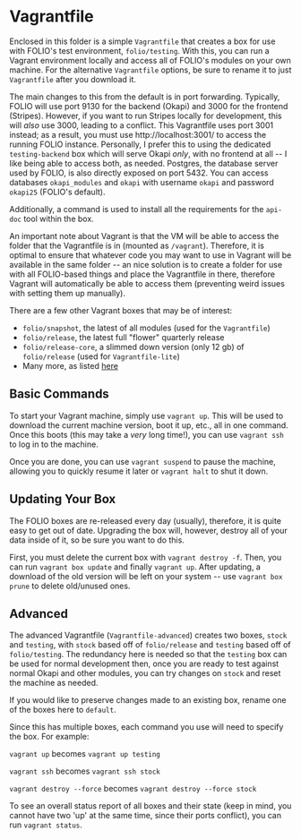 # Vagrantfile

Enclosed in this folder is a simple `Vagrantfile` that creates a box for use with FOLIO's test
environment, `folio/testing`. With this, you can run a Vagrant environment locally and access all of
FOLIO's modules on your own machine. For the alternative `Vagrantfile` options, be sure to rename it
to just `Vagrantfile` after you download it.

The main changes to this from the default is in port forwarding. Typically, FOLIO will use port 9130
for the backend (Okapi) and 3000 for the frontend (Stripes). However, if you want to run Stripes
locally for development, this will _also_ use 3000, leading to a conflict. This Vagrantfile uses
port 3001 instead; as a result, you must use http://localhost:3001/ to access the running FOLIO
instance. Personally, I prefer this to using the dedicated `testing-backend` box which will serve
Okapi _only_, with no frontend at all -- I like being able to access both, as needed.  Postgres,
the database server used by FOLIO, is also directly exposed on port 5432. You can access databases
`okapi_modules` and `okapi` with username `okapi` and password `okapi25` (FOLIO's default).

Additionally, a command is used to install all the requirements for the `api-doc` tool within the
box.

An important note about Vagrant is that the VM will be able to access the folder that the
Vagrantfile is in (mounted as `/vagrant`). Therefore, it is optimal to ensure that whatever code
you may want to use in Vagrant will be available in the same folder -- an nice solution is to
create a folder for use with all FOLIO-based things and place the Vagrantfile in there, therefore
Vagrant will automatically be able to access them (preventing weird issues with setting them up
manually).

There are a few other Vagrant boxes that may be of interest:

- `folio/snapshot`, the latest of all modules (used for the `Vagrantfile`)
- `folio/release`, the latest full "flower" quarterly release
- `folio/release-core`, a slimmed down version (only 12 gb) of `folio/release` (used for
  `Vagrantfile-lite`)
- Many more, as listed [here](https://app.vagrantup.com/folio)

## Basic Commands

To start your Vagrant machine, simply use `vagrant up`. This will be used to download the current
machine version, boot it up, etc., all in one command. Once this boots (this may take a _very_ long
time!), you can use `vagrant ssh` to log in to the machine.

Once you are done, you can use `vagrant suspend` to pause the machine, allowing you to quickly
resume it later or `vagrant halt` to shut it down.

## Updating Your Box

The FOLIO boxes are re-released every day (usually), therefore, it is quite easy to get out of date.
Upgrading the box will, however, destroy all of your data inside of it, so be sure you want to do
this.

First, you must delete the current box with `vagrant destroy -f`. Then, you can run
`vagrant box update` and finally `vagrant up`.  After updating, a download of the old version will
be left on your system -- use `vagrant box prune` to delete old/unused ones.

## Advanced

The advanced Vagrantfile (`Vagrantfile-advanced`) creates two boxes, `stock` and `testing`, with
`stock` based off of `folio/release` and `testing` based off of `folio/testing`. The redundancy here
is needed so that the `testing` box can be used for normal development then, once you are ready to
test against normal Okapi and other modules, you can try changes on `stock` and reset the machine as
needed.

If you would like to preserve changes made to an existing box, rename one of the boxes here to
`default`.

Since this has multiple boxes, each command you use will need to specify the box. For example:

`vagrant up` becomes `vagrant up testing`

`vagrant ssh` becomes `vagrant ssh stock`

`vagrant destroy --force` becomes `vagrant destroy --force stock`

To see an overall status report of all boxes and their state (keep in mind, you cannot have two 'up'
at the same time, since their ports conflict), you can run `vagrant status`.
